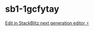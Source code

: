 # sb1-1gcfytay

[Edit in StackBlitz next generation editor ⚡️](https://stackblitz.com/~/github.com/happycoding685/sb1-1gcfytay)